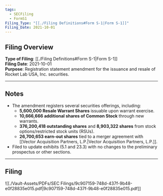 ```yaml
---
tags:
  - SECFiling
  - FormS1
Filing_Type: "[[./Filing Definitions#Form S-1|Form S-1]]"
Filing_Date: 2021-10-01
---
```


## Filing Overview

**Type of Filing**: [[./Filing Definitions#Form S-1|Form S-1]]  
**Filing Date**: 2021-10-01  
**Purpose**: Registration statement amendment for the issuance and resale of Rocket Lab USA, Inc. securities.

---

## Notes

- The amendment registers several securities offerings, including:
  - **5,600,000 Resale Warrant Shares** issuable upon warrant exercise.
  - **10,666,666 additional shares of Common Stock** through new warrants.
  - **376,200,418 outstanding shares** and **8,903,322 shares** from stock options/restricted stock units (RSUs).
  - **26,700,653 earn-out shares** tied to a merger agreement with [[Vector Acquisition Partners, L.P.|Vector Acquisition Partners, L.P.]].
- Filed to update exhibits (5.1 and 23.3) with no changes to the preliminary prospectus or other sections.

---

## Filing

![[./Vault-Assets/PDFs/SEC Filings/9c907159-748d-437f-9b48-e0f28835e015.pdf|9c907159-748d-437f-9b48-e0f28835e015.pdf]]
